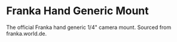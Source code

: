 # Franka Hand Generic Mount

The official Franka hand generic 1/4" camera mount. Sourced from franka.world.de.
